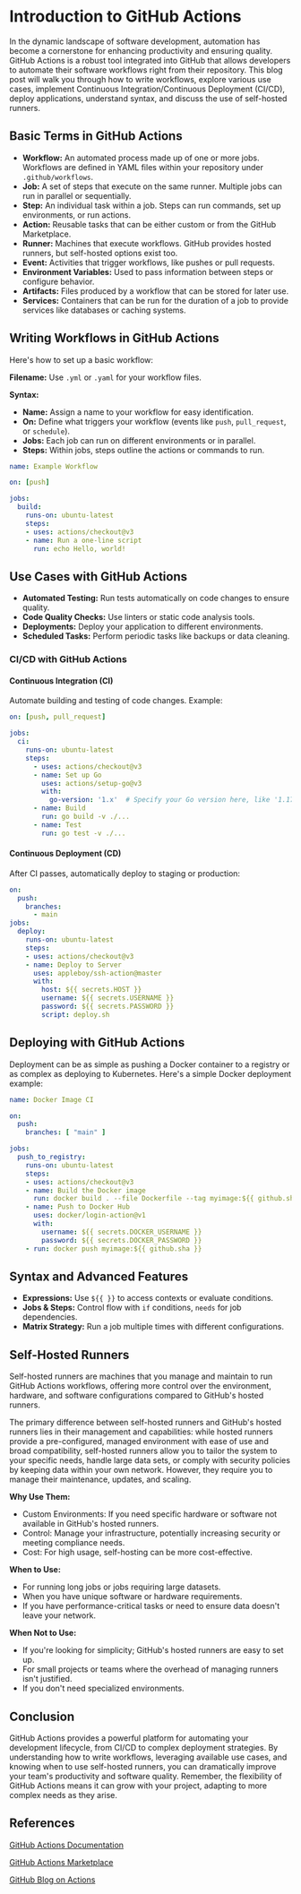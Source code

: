 
# Introduction to GitHub Actions

In the dynamic landscape of software development, automation has become a cornerstone for enhancing productivity and ensuring quality. GitHub Actions is a robust tool integrated into GitHub that allows developers to automate their software workflows right from their repository. This blog post will walk you through how to write workflows, explore various use cases, implement Continuous Integration/Continuous Deployment (CI/CD), deploy applications, understand syntax, and discuss the use of self-hosted runners.

## Basic Terms in GitHub Actions

- **Workflow:** An automated process made up of one or more jobs. Workflows are defined in YAML files within your repository under `.github/workflows`.
- **Job:** A set of steps that execute on the same runner. Multiple jobs can run in parallel or sequentially.
- **Step:** An individual task within a job. Steps can run commands, set up environments, or run actions.
- **Action:** Reusable tasks that can be either custom or from the GitHub Marketplace.
- **Runner:** Machines that execute workflows. GitHub provides hosted runners, but self-hosted options exist too.
- **Event:** Activities that trigger workflows, like pushes or pull requests.
- **Environment Variables:** Used to pass information between steps or configure behavior.
- **Artifacts:** Files produced by a workflow that can be stored for later use.
- **Services:** Containers that can be run for the duration of a job to provide services like databases or caching systems.

## Writing Workflows in GitHub Actions

Here's how to set up a basic workflow:

**Filename:** Use `.yml` or `.yaml` for your workflow files.

**Syntax:**

- **Name:** Assign a name to your workflow for easy identification.
- **On:** Define what triggers your workflow (events like `push`, `pull_request`, or `schedule`).
- **Jobs:** Each job can run on different environments or in parallel.
- **Steps:** Within jobs, steps outline the actions or commands to run.

```yaml
name: Example Workflow

on: [push]

jobs:
  build:
    runs-on: ubuntu-latest
    steps:
    - uses: actions/checkout@v3
    - name: Run a one-line script
      run: echo Hello, world!
```

## Use Cases with GitHub Actions

- **Automated Testing:** Run tests automatically on code changes to ensure quality.
- **Code Quality Checks:** Use linters or static code analysis tools.
- **Deployments:** Deploy your application to different environments.
- **Scheduled Tasks:** Perform periodic tasks like backups or data cleaning.

### CI/CD with GitHub Actions

#### Continuous Integration (CI)

Automate building and testing of code changes. Example:

```yaml
on: [push, pull_request]

jobs:
  ci:
    runs-on: ubuntu-latest
    steps:
      - uses: actions/checkout@v3
      - name: Set up Go
        uses: actions/setup-go@v3
        with:
          go-version: '1.x'  # Specify your Go version here, like '1.17' or '1.x' for latest in 1.x series
      - name: Build
        run: go build -v ./...
      - name: Test
        run: go test -v ./...
```

#### Continuous Deployment (CD)

After CI passes, automatically deploy to staging or production:

```yaml
on:
  push:
    branches:
      - main
jobs:
  deploy:
    runs-on: ubuntu-latest
    steps:
    - uses: actions/checkout@v3
    - name: Deploy to Server
      uses: appleboy/ssh-action@master
      with:
        host: ${{ secrets.HOST }}
        username: ${{ secrets.USERNAME }}
        password: ${{ secrets.PASSWORD }}
        script: deploy.sh
```

## Deploying with GitHub Actions

Deployment can be as simple as pushing a Docker container to a registry or as complex as deploying to Kubernetes. Here's a simple Docker deployment example:

```yaml
name: Docker Image CI

on:
  push:
    branches: [ "main" ]

jobs:
  push_to_registry:
    runs-on: ubuntu-latest
    steps:
    - uses: actions/checkout@v3
    - name: Build the Docker image
      run: docker build . --file Dockerfile --tag myimage:${{ github.sha }}
    - name: Push to Docker Hub
      uses: docker/login-action@v1
      with:
        username: ${{ secrets.DOCKER_USERNAME }}
        password: ${{ secrets.DOCKER_PASSWORD }}
    - run: docker push myimage:${{ github.sha }}
```

## Syntax and Advanced Features

- **Expressions:** Use `${{ }}` to access contexts or evaluate conditions.
- **Jobs & Steps:** Control flow with `if` conditions, `needs` for job dependencies.
- **Matrix Strategy:** Run a job multiple times with different configurations.

## Self-Hosted Runners

Self-hosted runners are machines that you manage and maintain to run GitHub Actions workflows, offering more control over the environment, hardware, and software configurations compared to GitHub's hosted runners.

The primary difference between self-hosted runners and GitHub's hosted runners lies in their management and capabilities: while hosted runners provide a pre-configured, managed environment with ease of use and broad compatibility, self-hosted runners allow you to tailor the system to your specific needs, handle large data sets, or comply with security policies by keeping data within your own network. However, they require you to manage their maintenance, updates, and scaling.

**Why Use Them:**

- Custom Environments: If you need specific hardware or software not available in GitHub's hosted runners.
- Control: Manage your infrastructure, potentially increasing security or meeting compliance needs.
- Cost: For high usage, self-hosting can be more cost-effective.

**When to Use:**

- For running long jobs or jobs requiring large datasets.
- When you have unique software or hardware requirements.
- If you have performance-critical tasks or need to ensure data doesn't leave your network.

**When Not to Use:**

- If you're looking for simplicity; GitHub's hosted runners are easy to set up.
- For small projects or teams where the overhead of managing runners isn't justified.
- If you don't need specialized environments.

## Conclusion

GitHub Actions provides a powerful platform for automating your development lifecycle, from CI/CD to complex deployment strategies. By understanding how to write workflows, leveraging available use cases, and knowing when to use self-hosted runners, you can dramatically improve your team's productivity and software quality. Remember, the flexibility of GitHub Actions means it can grow with your project, adapting to more complex needs as they arise.

## References

[GitHub Actions Documentation](https://docs.github.com/en/actions)

[GitHub Actions Marketplace](https://github.com/marketplace?type=actions)

[GitHub Blog on Actions](https://github.blog/category/engineering/actions/)
